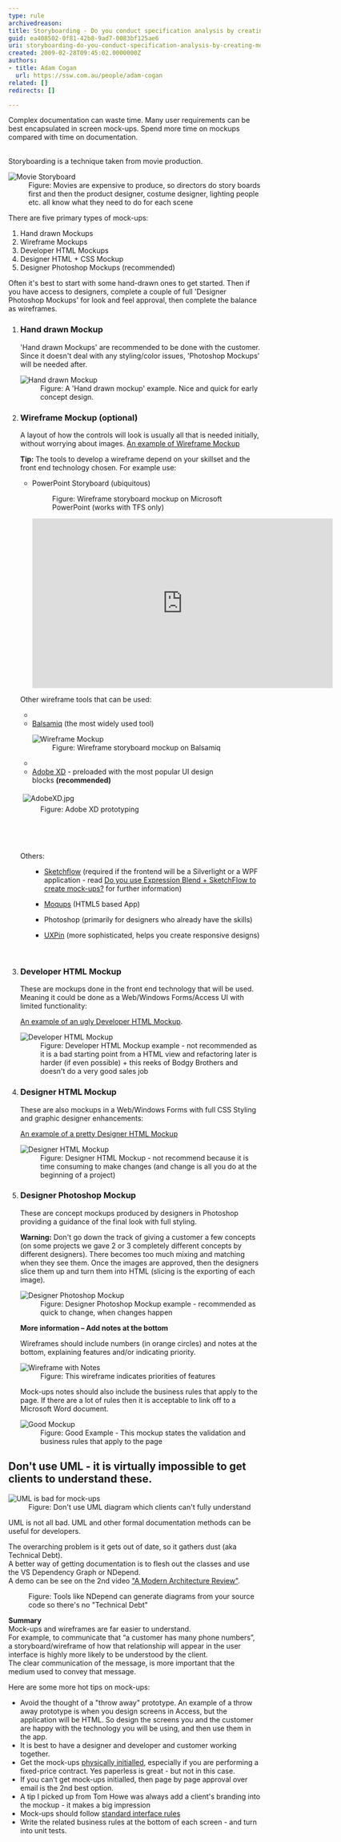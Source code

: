 ```yaml
---
type: rule
archivedreason: 
title: Storyboarding - Do you conduct specification analysis by creating mock-ups?
guid: ea408502-0f81-42b8-9ad7-0083bf125ae6
uri: storyboarding-do-you-conduct-specification-analysis-by-creating-mock-ups
created: 2009-02-28T09:45:02.0000000Z
authors:
- title: Adam Cogan
  url: https://ssw.com.au/people/adam-cogan
related: []
redirects: []

---
```



​Complex documentation can waste time. Many user requirements can be best encapsulated in screen mock-ups. Spend more time on mockups compared with time on documentation. 
<br><excerpt class='endintro'></excerpt><br>
<p>Storyboarding is a technique taken from movie production.&#160;</p><dl class="image"><dt> 
      <img src="/PublishingImages/movie-storyboard.jpg" alt="Movie Storyboard" /> 
   </dt><dd>Figure&#58; Movies are expensive to produce, so directors do story boards first and then the product designer, costume designer, lighting people etc. all know what they need to do for each scene</dd></dl><p>There are five primary types of mock-ups&#58; </p><ol><li>Hand drawn Mockups </li><li>Wireframe Mockups </li><li>Developer HTML Mockups </li><li>Designer HTML + CSS Mockup </li><li>Designer Photoshop Mockups&#160;(recommended) </li></ol><p>Often it's best to start with some hand-drawn ones to get started. Then&#160;if you have access to designers,&#160;complete a couple of full 'Designer Photoshop Mockups' for look and feel approval,&#160;then complete the balance as wireframes.</p><ol><li><h3>Hand drawn Mockup</h3><p>'Hand drawn Mockups' are recommended to be done with the customer. Since it doesn't deal with any styling/color issues, 'Photoshop Mockups' will be needed after.</p><dl class="image"><dt> 
            <img src="/PublishingImages/Hand-Drawn-Mockup.jpg" alt="Hand drawn Mockup" /> 
         </dt><dd>Figure&#58; A 'Hand drawn mockup' example. Nice and quick for early concept design.</dd></dl></li><li><h3>Wireframe Mockup (optional)</h3><p>A layout of how the controls will look is usually all that is needed initially, without worrying about images. 
         <a target="_blank" href="http&#58;//www.ssw.com.au/projects/ml_elaw/scenarios/index.html">An example of Wireframe Mockup</a></p><p>
         <strong>Tip&#58;</strong> The tools to develop a wireframe depend on your skillset and the front end technology chosen. For example use&#58; </p><ul><li>PowerPoint Storyboard (ubiquitous) 
            <dl class="image"><dt> 
                  <img src="/PublishingImages/PPStoryboard.jpg" alt="" /> 
               </dt><dd>Figure&#58; Wireframe storyboard mockup on Microsoft PowerPoint&#160;(works with TFS&#160;only)</dd></dl>
            <iframe width="600" height="338" src="https&#58;//www.youtube.com/embed/E3AlHc0Y2wo?rel=0" frameborder="0"></iframe> </li></ul><p>Other wireframe ​tools that can be used&#58;</p><ul><li></li><li> 
            <a target="_blank" href="http&#58;//www.balsamiq.com/">Balsamiq</a>&#160;(the most widely used tool) 
            <dl class="image"><dt>
                  <img src="/PublishingImages/c24602_WireframeMockup.jpg" alt="Wireframe Mockup" /> 
               </dt><dd>Figure&#58; Wireframe storyboard mockup on Balsamiq</dd></dl></li><li></li><li>
            <a href="http&#58;//www.adobe.com/au/products/experience-design.html">Adobe XD</a>&#160;- preloaded with the&#160;most popular&#160;UI design blocks&#160;<strong>(recommended)​</strong></li></ul><dl class="ssw15-rteElement-ImageArea">
         <img src="/SiteAssets/storyboarding-do-you-conduct-specification-analysis-by-creating-mock-ups/AdobeXD.jpg" alt="AdobeXD.jpg" style="margin&#58;5px;" />
         <dd class="ssw15-rteElement-FigureNormal">Figure&#58;&#160;Adobe XD prototyping</dd><p>​​​​​</p>​
         <p>Others&#58;​</p><ul><ul><li><p>
                     <a target="_blank" href="http&#58;//msdn.microsoft.com/en-us/library/ee341449%28v=expression.40%29.aspx">Sketch​flow</a> (required if the frontend will be a Silverlight or a WPF application - read 
                     <a href="/Pages/UseExpressionBlendSketchflow.aspx">Do you use Expression Blend + SketchFlow to create mock-ups?</a>​ for further information)</p></li><li><p>
                     <a href="https&#58;//moqups.com/" style="background-color&#58;initial;">Moqups</a> (HTML5 based App)</p></li><li><p>Photoshop (primarily for designers who already have the skills)</p></li><li><p>​​<a href="http&#58;//uxpin.com/">UXPin</a> (more sophisticated, helps you create responsive designs)</p></li></ul></ul>​</dl></li><li><h3>Developer HTML Mockup</h3><p>These are mockups done in the front end technology that will be used. Meaning it could be done as a Web/Windows Forms/Access UI with limited functionality&#58;</p><p> 
         <a target="_blank" href="http&#58;//www.ssw.com.au/Projects/AC_Metalcorp/Default.aspx">An example of an ugly Developer HTML Mockup</a>.</p><dl><dt> 
            <img src="/PublishingImages/1d9b4a_DeveloperHTMLMockup.jpg" alt="Developer HTML Mockup" /> 
         </dt><dd>Figure&#58; Developer HTML Mockup example - not recommended as it is a bad starting point from a HTML view and refactoring later is harder (if even possible) + this reeks of Bodgy Brothers and doesn't do a very good sales job</dd></dl></li><li><h3>Designer HTML Mockup</h3><p>These are also mockups in a Web/Windows Forms with full CSS Styling and graphic designer enhancements&#58;</p><p> 
         <a target="_blank" href="http&#58;//www.ssw.com.au/projects/ml_elaw/html/clientpage.html">An example of a pretty Designer HTML Mockup</a></p><dl class="image"><dt> 
            <img src="/PublishingImages/11fe40_HTMLMockup.jpg" alt="Designer HTML Mockup" /> 
         </dt><dd>Figure&#58; Designer HTML Mockup - not recommend because it is time consuming to make changes (and change is all you do&#160;at the beginning of a project)</dd></dl></li><li><h3>Designer Photoshop Mockup</h3><p>These are concept mockups produced by designers in Photoshop providing a guidance of the final look with full styling.</p><div class="ms-rteCustom-GreyBox"><p> 
            <strong>Warning&#58;</strong> Don't go down the track of giving a customer a few concepts (on some projects we gave 2 or 3 completely different concepts by different designers). There becomes too much mixing and matching when they see them. Once the images are approved, then the designers slice them up and turn them into HTML (slicing is the exporting of each image).</p></div><dl class="image"><dt> 
            <img src="/PublishingImages/1d6c03_PSMockup.jpg" alt="Designer Photoshop Mockup" /> 
         </dt><dd>Figure&#58; Designer Photoshop Mockup example - recommended as quick to change, when changes happen </dd></dl><p> 
         <strong>More information – Add notes at the bottom</strong></p><p>Wireframes should include numbers (in orange circles) and notes at the bottom, explaining features and/or indicating priority.</p><dl class="goodImage"><dt> 
            <img src="/PublishingImages/wireframe-with-notes.jpg" alt="Wireframe with Notes" /> 
         </dt><dd>Figure&#58; This wireframe indicates priorities of features </dd></dl><p>Mock-ups notes should also include the business rules that apply to the page. If there are a lot of rules then it is acceptable to link off to a Microsoft Word document. </p><dl class="goodImage"><dt> 
            <img src="/PublishingImages/88215b_Mockup_1.jpg" alt="Good Mockup" /> 
         </dt><dd>Figure&#58; Good Example - This mockup states the validation and business&#160;rules that apply to the page </dd></dl></li></ol><h2>Don't use UML - it is virtually impossible to get clients to understand these.</h2><dl class="badImage"><dt> 
      <img src="/PublishingImages/Bad-UML.jpg" alt="UML is bad for mock-ups" /> 
   </dt><dd>Figure&#58; Don't use UML diagram which clients can't fully understand</dd></dl><p>UML is not all bad. UML and other formal documentation methods can be useful for developers.</p><p>The overarching problem is it gets out of date, so it gathers dust (aka Technical Debt).<br>A better way of getting documentation is to flesh out the classes and use the VS Dependency Graph or NDepend.<br>A demo can be see on the 2nd video 
   <a href="http&#58;//channel9.msdn.com/Events/TechEd/Australia/2012?sort=sequential&amp;direction=desc&amp;term=&amp;s=adam%2Bcogan">&quot;A Modern Architecture Review&quot;</a>.​</p><dl class="image"><dt>
      <img src="/PublishingImages/23f19c_ndepend.png" alt="" />
   </dt><dd>Figure&#58; Tools like NDepend can generate diagrams from your source code so there's no &quot;Technical Debt&quot;​</dd></dl><p> 
   <strong>Summary</strong><br>Mock-ups and wireframes are far easier to understand. 
   <br>For example, to communicate that “a customer has many phone numbers”, a storyboard/wireframe of how that relationship will appear in the user interface is highly more likely to be understood by the client.<br>The clear communication of the message, is more important that the medium used to convey that message. </p><div class="ms-rteCustom-GreyBox"><p>Here are some more hot tips on mock-ups&#58;</p><ul><li>Avoid the thought of a &quot;throw away&quot; prototype. An example of a throw away prototype is when you design screens in Access, but the application will be HTML. So design the screens you and the customer are happy with the technology you will be using, and then use them in the app. </li><li>It is best to have a designer and developer and customer working together. </li><li>Get the mock-ups 
         <a shape="rect" href="/Pages/AskClientsToInitialYourWork.aspx">physically initialled</a>, especially if you are performing a fixed-price contract. Yes paperless is great - but not in this case. </li><li>If you can't get mock-ups initialled, then page by page approval over email is the 2nd best option.</li><li>A tip I picked up from Tom Howe was always add a client's branding into the mockup - it makes a big impression </li><li>Mock-ups should follow 
         <a shape="rect" href="http&#58;//www.ssw.com.au/ssw/Standards/Rules/RulesToBetterInterfaces.aspx">standard interface rules</a> </li><li>Write the related business rules at the bottom of each screen - and turn into unit tests. </li></ul></div>


